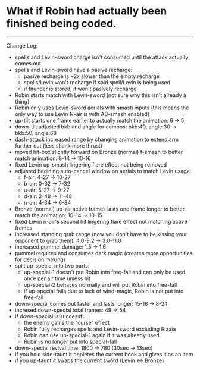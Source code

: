 # What if Robin had actually been finished being coded.
--------------------------------------------------------------------------
Change Log:
- spells and Levin-sword charge isn't consumed until the attack actually comes out
- spells and Levin-sword have a pasive recharge:
	* pasive recharge is ~2x slower than the empty recharge
	* spells/Levin won't recharge if said spell/Levin is being used
	* if thunder is stored, it won't pasively recharge
- Robin starts match with Levin-sword (not sure why this isn't already a thing)
- Robin only uses Levin-sword aerials with smash inputs (this means the only way to use Levin N-air is with AB-smash enabled)
- up-tilt starts one frame earlier to actually match the animation: 6 -> 5
- down-tilt adjusted bkb and angle for combos: bkb:40, angle:30 -> bkb:50, angle:68
- dash-attack increased range by changing animation to extend arm further out (less shank more thrust)
- moved hit-box slightly forward on Bronze (normal) f-smash to better match animation: 8-14 -> 10-16
- fixed Levin up-smash lingering flare effect not being removed
- adjusted begining auto-cancel window on aerials to match Levin usage:
	* f-air: 4-27 -> 10-27
	* b-air: 0-32 -> 7-32
	* u-air: 5-27 -> 9-27
	* d-air: 2-48 -> 11-48
	* n-air: 4-34 -> 6-34
- Bronze (normal) up-air active frames lasts one frame longer to better match the animation: 10-14 -> 10-15
- fixed Levin n-air's second hit lingering flare effect not matching active frames 
- increased standing grab range (now you don't have to be kissing your opponent to grab them): 4.0-9.2 -> 3.0-11.0
- increased pummel damage: 1.5 -> 1.6
- pummel requires and consumes dark magic (creates more opportunities for decision making)
- split up-special into two parts:
	* up-special-1 doesn't put Robin into free-fall and can only be used once per air time unless hit
	* up-special-2 behaves normally and will put Robin into free-fall
	* if up-special fails due to lack of wind-magic, Robin is not put into free-fall
- down-special comes out faster and lasts longer: 15-18 -> 8-24
- incresed down-special total frames: 49 -> 54
- if down-special is successful:
	* the enemy gains the "curse" effect
	* Robin fully recharges spells and Levin-sword excluding Rizaia
	* Robin can use up-special-1 again if it was already used
	* Robin is no longer put into special-fall
- down-special revival time: 1800 -> 780 (30sec -> 13sec)
- if you hold side-taunt it depletes the current book and gives it as an item
- if you up-taunt it swaps the current sword (Levin <-> Bronze)
